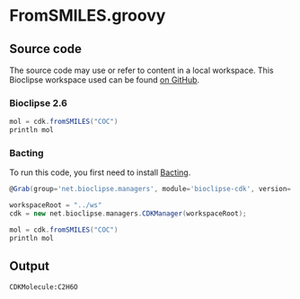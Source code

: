 # FromSMILES.groovy
## Source code
The source code may use or refer to content in a local workspace. This
Bioclipse workspace used can be found
[on GitHub](https://github.com/bioclipse/bioclipse.scripting/tree/master/ws/).
### Bioclipse 2.6
```groovy
mol = cdk.fromSMILES("COC")
println mol
```
### Bacting
To run this code, you first need to install
[Bacting](https://github.com/egonw/bacting).
<br />
```groovy
@Grab(group='net.bioclipse.managers', module='bioclipse-cdk', version='0.0.3-SNAPSHOT')

workspaceRoot = "../ws"
cdk = new net.bioclipse.managers.CDKManager(workspaceRoot);

mol = cdk.fromSMILES("COC")
println mol
```
## Output
```plain
CDKMolecule:C2H6O
```
